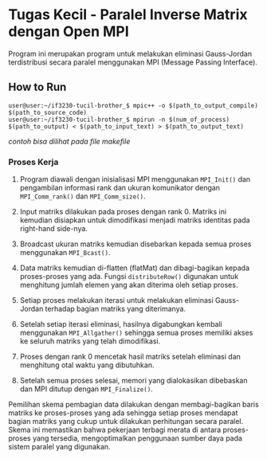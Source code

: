 # Tugas Kecil - Paralel Inverse Matrix dengan Open MPI
Program ini merupakan program untuk melakukan eliminasi Gauss-Jordan terdistribusi secara paralel menggunakan MPI (Message Passing Interface).
## How to Run
```console
user@user:~/if3230-tucil-brother_$ mpic++ -o $(path_to_output_compile) $(path_to_source_code)
user@user:~/if3230-tucil-brother_$ mpirun -n $(num_of_process) $(path_to_output) < $(path_to_input_text) > $(path_to_output_text)
```
*contoh bisa dilihat pada file makefile*

### Proses Kerja

1. Program diawali dengan inisialisasi MPI menggunakan `MPI_Init()` dan pengambilan informasi rank dan ukuran komunikator dengan `MPI_Comm_rank()` dan `MPI_Comm_size()`.

2. Input matriks dilakukan pada proses dengan rank 0. Matriks ini kemudian disiapkan untuk dimodifikasi menjadi matriks identitas pada right-hand side-nya.

3. Broadcast ukuran matriks kemudian disebarkan kepada semua proses menggunakan `MPI_Bcast()`.

4. Data matriks kemudian di-flatten (flatMat) dan dibagi-bagikan kepada proses-proses yang ada. Fungsi `distributeRow()` digunakan untuk menghitung jumlah elemen yang akan diterima oleh setiap proses.

5. Setiap proses melakukan iterasi untuk melakukan eliminasi Gauss-Jordan terhadap bagian matriks yang diterimanya.

6. Setelah setiap iterasi eliminasi, hasilnya digabungkan kembali menggunakan `MPI_Allgather()` sehingga semua proses memiliki akses ke seluruh matriks yang telah dimodifikasi.

7. Proses dengan rank 0 mencetak hasil matriks setelah eliminasi dan menghitung otal waktu yang dibutuhkan.

8. Setelah semua proses selesai, memori yang dialokasikan dibebaskan dan MPI ditutup dengan `MPI_Finalize()`.

Pemilihan skema pembagian data dilakukan dengan membagi-bagikan baris matriks ke proses-proses yang ada sehingga setiap proses mendapat bagian matriks yang cukup untuk dilakukan perhitungan secara paralel. Skema ini memastikan bahwa pekerjaan terbagi merata di antara proses-proses yang tersedia, mengoptimalkan penggunaan sumber daya pada sistem paralel yang digunakan.
